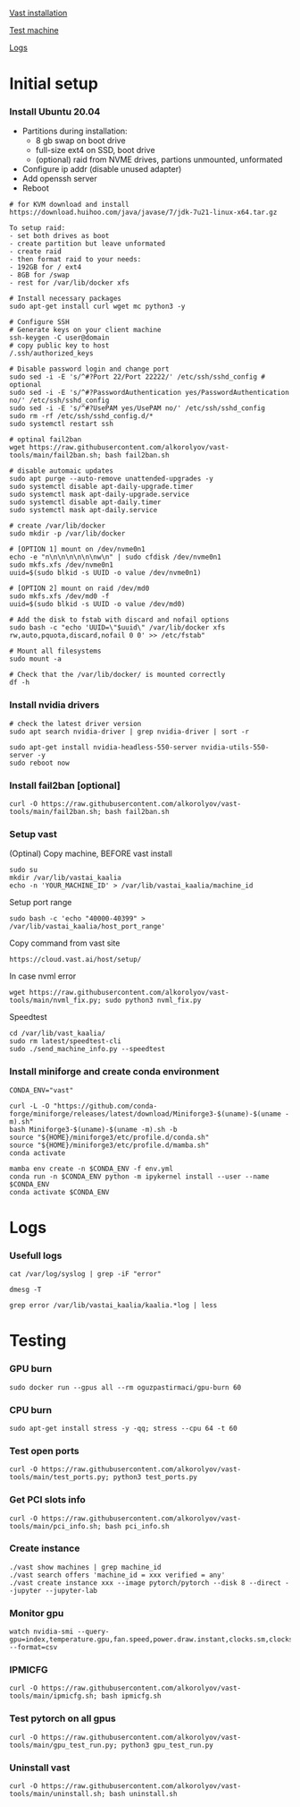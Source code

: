 [Vast installation](#initial-setup)

[Test machine](#testing)

[Logs](#logs)

# Initial setup

### Install Ubuntu 20.04

* Partitions during installation:
    - 8 gb swap on boot drive
    - full-size ext4 on SSD, boot drive
    - (optional) raid from NVME drives, partions unmounted, unformated
* Configure ip addr (disable unused adapter)
* Add openssh server
* Reboot

```
# for KVM download and install 
https://download.huihoo.com/java/javase/7/jdk-7u21-linux-x64.tar.gz

To setup raid:
- set both drives as boot
- create partition but leave unformated
- create raid
- then format raid to your needs: 
- 192GB for / ext4
- 8GB for /swap
- rest for /var/lib/docker xfs

```


```
# Install necessary packages
sudo apt-get install curl wget mc python3 -y

# Configure SSH
# Generate keys on your client machine
ssh-keygen -C user@domain
# copy public key to host
/.ssh/authorized_keys

# Disable password login and change port
sudo sed -i -E 's/^#?Port 22/Port 22222/' /etc/ssh/sshd_config # optional
sudo sed -i -E 's/^#?PasswordAuthentication yes/PasswordAuthentication no/' /etc/ssh/sshd_config
sudo sed -i -E 's/^#?UsePAM yes/UsePAM no/' /etc/ssh/sshd_config
sudo rm -rf /etc/ssh/sshd_config.d/*
sudo systemctl restart ssh

# optinal fail2ban
wget https://raw.githubusercontent.com/alkorolyov/vast-tools/main/fail2ban.sh; bash fail2ban.sh

# disable automaic updates
sudo apt purge --auto-remove unattended-upgrades -y
sudo systemctl disable apt-daily-upgrade.timer
sudo systemctl mask apt-daily-upgrade.service 
sudo systemctl disable apt-daily.timer
sudo systemctl mask apt-daily.service

# create /var/lib/docker
sudo mkdir -p /var/lib/docker

# [OPTION 1] mount on /dev/nvme0n1
echo -e "n\n\n\n\n\n\nw\n" | sudo cfdisk /dev/nvme0n1
sudo mkfs.xfs /dev/nvme0n1
uuid=$(sudo blkid -s UUID -o value /dev/nvme0n1)

# [OPTION 2] mount on raid /dev/md0
sudo mkfs.xfs /dev/md0 -f
uuid=$(sudo blkid -s UUID -o value /dev/md0)

# Add the disk to fstab with discard and nofail options
sudo bash -c "echo 'UUID=\"$uuid\" /var/lib/docker xfs rw,auto,pquota,discard,nofail 0 0' >> /etc/fstab"

# Mount all filesystems
sudo mount -a

# Check that the /var/lib/docker/ is mounted correctly
df -h
```
  
### Install nvidia drivers
```
# check the latest driver version 
sudo apt search nvidia-driver | grep nvidia-driver | sort -r
```
```
sudo apt-get install nvidia-headless-550-server nvidia-utils-550-server -y
sudo reboot now
```

### Install fail2ban [optional]
```
curl -O https://raw.githubusercontent.com/alkorolyov/vast-tools/main/fail2ban.sh; bash fail2ban.sh
```

### Setup vast
(Optinal) Copy machine, BEFORE vast install
```
sudo su
mkdir /var/lib/vastai_kaalia
echo -n 'YOUR_MACHINE_ID' > /var/lib/vastai_kaalia/machine_id
```

Setup port range
```
sudo bash -c 'echo "40000-40399" > /var/lib/vastai_kaalia/host_port_range'
```

Copy command from vast site
```
https://cloud.vast.ai/host/setup/
```

In case nvml error
```
wget https://raw.githubusercontent.com/alkorolyov/vast-tools/main/nvml_fix.py; sudo python3 nvml_fix.py
```

Speedtest
```
cd /var/lib/vast_kaalia/
sudo rm latest/speedtest-cli
sudo ./send_machine_info.py --speedtest
```


### Install miniforge and create conda environment
```
CONDA_ENV="vast"

curl -L -O "https://github.com/conda-forge/miniforge/releases/latest/download/Miniforge3-$(uname)-$(uname -m).sh"
bash Miniforge3-$(uname)-$(uname -m).sh -b
source "${HOME}/miniforge3/etc/profile.d/conda.sh"
source "${HOME}/miniforge3/etc/profile.d/mamba.sh"
conda activate

mamba env create -n $CONDA_ENV -f env.yml
conda run -n $CONDA_ENV python -m ipykernel install --user --name $CONDA_ENV
conda activate $CONDA_ENV
```

# Logs

### Usefull logs
```
cat /var/log/syslog | grep -iF "error"
```
```
dmesg -T
```
```
grep error /var/lib/vastai_kaalia/kaalia.*log | less
```


# Testing

### GPU burn
```
sudo docker run --gpus all --rm oguzpastirmaci/gpu-burn 60
```

### CPU burn
```
sudo apt-get install stress -y -qq; stress --cpu 64 -t 60
```

### Test open ports
```
curl -O https://raw.githubusercontent.com/alkorolyov/vast-tools/main/test_ports.py; python3 test_ports.py
```

### Get PCI slots info
```
curl -O https://raw.githubusercontent.com/alkorolyov/vast-tools/main/pci_info.sh; bash pci_info.sh
```

### Create instance
```
./vast show machines | grep machine_id
./vast search offers 'machine_id = xxx verified = any'
./vast create instance xxx --image pytorch/pytorch --disk 8 --direct --jupyter --jupyter-lab
```

### Monitor gpu
```
watch nvidia-smi --query-gpu=index,temperature.gpu,fan.speed,power.draw.instant,clocks.sm,clocks.mem --format=csv
```

### IPMICFG
```
curl -O https://raw.githubusercontent.com/alkorolyov/vast-tools/main/ipmicfg.sh; bash ipmicfg.sh
```

### Test pytorch on all gpus
```
curl -O https://raw.githubusercontent.com/alkorolyov/vast-tools/main/gpu_test_run.py; python3 gpu_test_run.py
```


### Uninstall vast
```
curl -O https://raw.githubusercontent.com/alkorolyov/vast-tools/main/uninstall.sh; bash uninstall.sh
```




